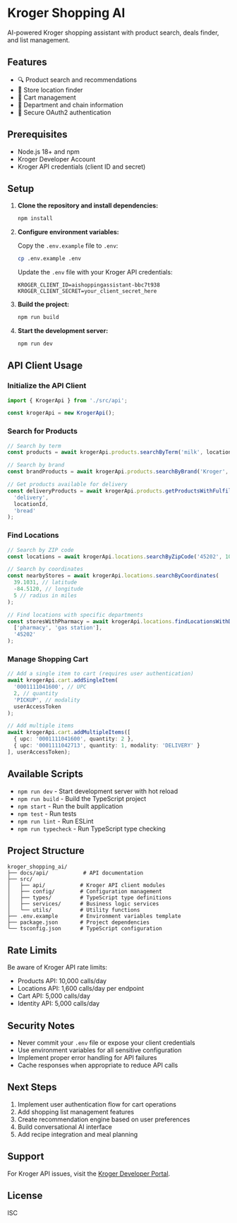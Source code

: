 # Kroger Shopping AI

AI-powered Kroger shopping assistant with product search, deals finder, and list management.

## Features

- 🔍 Product search and recommendations
- 📍 Store location finder
- 🛒 Cart management
- 🏪 Department and chain information
- 🔐 Secure OAuth2 authentication

## Prerequisites

- Node.js 18+ and npm
- Kroger Developer Account
- Kroger API credentials (client ID and secret)

## Setup

1. **Clone the repository and install dependencies:**
   ```bash
   npm install
   ```

2. **Configure environment variables:**
   
   Copy the `.env.example` file to `.env`:
   ```bash
   cp .env.example .env
   ```

   Update the `.env` file with your Kroger API credentials:
   ```
   KROGER_CLIENT_ID=aishoppingassistant-bbc7t938
   KROGER_CLIENT_SECRET=your_client_secret_here
   ```

3. **Build the project:**
   ```bash
   npm run build
   ```

4. **Start the development server:**
   ```bash
   npm run dev
   ```

## API Client Usage

### Initialize the API Client

```typescript
import { KrogerApi } from './src/api';

const krogerApi = new KrogerApi();
```

### Search for Products

```typescript
// Search by term
const products = await krogerApi.products.searchByTerm('milk', locationId);

// Search by brand
const brandProducts = await krogerApi.products.searchByBrand('Kroger', locationId);

// Get products available for delivery
const deliveryProducts = await krogerApi.products.getProductsWithFulfillment(
  'delivery',
  locationId,
  'bread'
);
```

### Find Locations

```typescript
// Search by ZIP code
const locations = await krogerApi.locations.searchByZipCode('45202', 10, 20);

// Search by coordinates
const nearbyStores = await krogerApi.locations.searchByCoordinates(
  39.1031, // latitude
  -84.5120, // longitude
  5 // radius in miles
);

// Find locations with specific departments
const storesWithPharmacy = await krogerApi.locations.findLocationsWithDepartments(
  ['pharmacy', 'gas station'],
  '45202'
);
```

### Manage Shopping Cart

```typescript
// Add a single item to cart (requires user authentication)
await krogerApi.cart.addSingleItem(
  '0001111041600', // UPC
  2, // quantity
  'PICKUP', // modality
  userAccessToken
);

// Add multiple items
await krogerApi.cart.addMultipleItems([
  { upc: '0001111041600', quantity: 2 },
  { upc: '0001111042713', quantity: 1, modality: 'DELIVERY' }
], userAccessToken);
```

## Available Scripts

- `npm run dev` - Start development server with hot reload
- `npm run build` - Build the TypeScript project
- `npm start` - Run the built application
- `npm test` - Run tests
- `npm run lint` - Run ESLint
- `npm run typecheck` - Run TypeScript type checking

## Project Structure

```
kroger_shopping_ai/
├── docs/api/           # API documentation
├── src/
│   ├── api/           # Kroger API client modules
│   ├── config/        # Configuration management
│   ├── types/         # TypeScript type definitions
│   ├── services/      # Business logic services
│   └── utils/         # Utility functions
├── .env.example       # Environment variables template
├── package.json       # Project dependencies
└── tsconfig.json      # TypeScript configuration
```

## Rate Limits

Be aware of Kroger API rate limits:
- Products API: 10,000 calls/day
- Locations API: 1,600 calls/day per endpoint
- Cart API: 5,000 calls/day
- Identity API: 5,000 calls/day

## Security Notes

- Never commit your `.env` file or expose your client credentials
- Use environment variables for all sensitive configuration
- Implement proper error handling for API failures
- Cache responses when appropriate to reduce API calls

## Next Steps

1. Implement user authentication flow for cart operations
2. Add shopping list management features
3. Create recommendation engine based on user preferences
4. Build conversational AI interface
5. Add recipe integration and meal planning

## Support

For Kroger API issues, visit the [Kroger Developer Portal](https://developer.kroger.com/).

## License

ISC